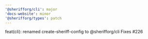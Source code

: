 ```yaml
---
'@sherifforg/cli': major
'docs-website': minor
'@sherifforg/types': patch
---
```


feat(cli): renamed create-sheriff-config to @sherifforg/cli
Fixes #226
